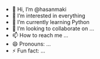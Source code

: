 - 👋 Hi, I’m @hasanmaki
- 👀 I’m interested in everything
- 🌱 I’m currently learning Python
- 💞️ I’m looking to collaborate on ...
- 📫 How to reach me ...
- 😄 Pronouns: ...
- ⚡ Fun fact: ...

<!---
hasanmaki/hasanmaki is a ✨ special ✨ repository because its `README.md` (this file) appears on your GitHub profile.
You can click the Preview link to take a look at your changes.
--->
